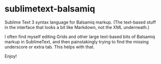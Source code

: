 sublimetext-balsamiq
====================

Sublime Text 3 syntax language for Balsamiq markup. (The text-based stuff in the interface that looks a bit like Markdown, not the XML underneath.)

I often find myself editing Grids and other large text-based bits of Balsamiq markup in SublimeText, and then painstakingly trying to find the missing underscore or extra tab. This helps with that.

Enjoy!

